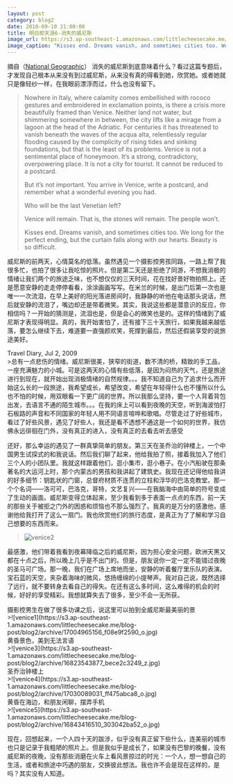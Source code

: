 ```yaml
---
layout: post
category: blog2
date: 2010-09-10 21:00:00
title: 明日即天涯6-消失的威尼斯
image_url: https://s3.ap-southeast-1.amazonaws.com/littlecheesecake.me/blog-post/blog2/archive/16905773948_c4a04fe04b_k.jpg
image_caption: "Kisses end. Dreams vanish, and sometimes cities too. We long for the perfect ending, but the curtain falls along with our hearts. Beauty is so difficult."
---
```


<figcaption class="reading-notes">
摘自（<a href="http://ngm.nationalgeographic.com/2009/08/venice/newman-text/1">National Geographic</a>）
消失的威尼斯到底意味着什么？看过这篇专题后，才发现自己根本从来没有到过威尼斯，从来没有真的得看到她，欣赏她。或者她就只是像轻纱一样，在我眼前漂浮而过，什么也没有留下。
</figcaption>

>Nowhere in Italy, where calamity comes embellished with rococo gestures and embroidered in exclamation points, is there a crisis more beautifully framed than Venice. Neither land not water, but shimmering somewhere in between, the city lifts like a mirage from a lagoon at the head of the Adriatic. For centuries it has threatened to vanish beneath the waves of the acqua alta, relentlessly regular flooding caused by the complicity of rising tides and sinking foundations, but that is the least of its problems. Venice is not a sentimental place of honeymoon. It’s a strong, contradictory, overpowering place. It is not a city for tourist. It cannot be reduced to a postcard.
>
>But it’s not important. You arrive in Venice, write a postcard, and remember what a wonderful evening you had.
>
>Who will be the last Venetian left?
>
>Venice will remain. That is, the stones will remain. The people won’t.
>
>Kisses end. Dreams vanish, and sometimes cities too. We long for the perfect ending, but the curtain falls along with our hearts. Beauty is so difficult.

威尼斯的前两天，心情莫名的低落。虽然遇见一个摄影控男孩同路，一路上帮了我很多忙，也拍了很多让我吃惊的照片。但是第二天还是拒绝了同游，不想我消极的情绪让我们两个的旅途乏味，也不想仅仅的三天时间，花在找好景好物拍照上。还是愿意安静的走走停停看看，涂涂画画写写。在米兰的时候，是出门后第一次也是唯一一次流泪，在早上美好的阳光落进房间时，我静静的听他在电话那头说话，然后就安静的流泪了，嘴边却还是带着微笑。其实，我说这些都是潜意识的反应，你相信吗？一开始的猜测是，流泪也是，但是会心的微笑也是的。这样的情绪到了威尼斯才表现得明显。真的，我开始害怕了，还有接下三十天旅行，如果我越来越低落，要怎么继续下去，难道要一直强颜欢笑，死撑到最后，然后还假装享受的说旅途美好。


<figcaption class="reading-notes">
Travel Diary, Jul 2, 2009
</figcaption>
>总有一点悲伤的情绪。威尼斯很美，狭窄的街道，数不清的桥，精致的手工品，一座充满魅力的小城。可是这两天的心情有些低落，是因为闷热的天气，还是旅途进行到现在，就开始出现消极情绪的自然规律。。。我不知道自己为了追求什么而开始这么长的一段旅途，我希望成长，希望改变，希望在年轻得什么也不懂所以什么也不怕的时候，用双眼看一下更广阔的世界。所以我那么坚持，要一个人背着背包出发，去语言不通的陌生城市。。。在我的床上可以看到夜晚的天空，听到海波怕打石板路的声音和不同国家的年轻人用不同语言喧哗和歌唱。尽管走过了好些城市，看过了好些风景，遇见了好些人，我还是看不透想不通这是一个如何的世界，我仿佛永远徘徊在门外，没有真正的进入，没有真正的去看去听去感受

 
还好，那么幸运的遇见了一群真挚简单的朋友。第三天在圣乔治的钟楼上，一个中国男生试探式的和我说话。然后我们聊了起来，他给我拍了照，接着我加入了他们三个人的小团队里。我就这样跟着他们，逛小集市，逛小巷子。在小汽船驶在那条著名的大运河上时，那个内蒙古的男孩和我讲起了建筑史。我现在还记得他给我讲的好多细节：钥匙状的门窗，总督府材质不连贯的立柱和浮华的巴洛克教堂。那一个个名词——洛可可，巴洛克，哥特，文艺复兴——在我脑海中由简单的符号变成了生动的画面。威尼斯变得立体起来，至少我看到多于表面一点点的东西，前一天的那些关于被拒之门外的困惑和烦恼也不那么强烈了。我真的是万分的感激他，感谢他给我打开了这么一扇门。我也欣赏他们的旅行态度，是真正为了了解和学习自己想要的东西而来。

>![venice2](https://s3.ap-southeast-1.amazonaws.com/littlecheesecake.me/blog-post/blog2/archive/17004966426_233fc85df8_o.jpg)

最感激，他们带着我看到夜幕降临之后的威尼斯，因为担心安全问题，欧洲天黑又都在十点之后，所以晚上几乎是不出门的。但是，朋友说你一定一定不能错过夜晚的圣马可广场。那一晚，我们在广场上席地而坐，安静的听着餐厅里乐队的表演。宝石蓝的天空，夹杂着海味的微风，悠扬缠绵的小提琴声。我对自己说，既然选择了远行，就不要转身去看自己的得失。在还有这么多时间，这么难得的机会的时候，好好的享受精彩。我想就算失去了很多，至少不会一无所获。

<figcaption>
摄影控男生在做了很多功课之后，说这里可以拍到全威尼斯最美丽的景
</figcaption>
>![venice1](https://s3.ap-southeast-1.amazonaws.com/littlecheesecake.me/blog-post/blog2/archive/17004965156_f08e9f2590_o.jpg)

<figcaption>
黄昏景色，美到无法言语
</figcaption>
>![venice3](https://s3.ap-southeast-1.amazonaws.com/littlecheesecake.me/blog-post/blog2/archive/16823543877_bece2c3249_z.jpg)

<figcaption>
圣乔治钟楼上
</figcaption>
>![venice4](https://s3.ap-southeast-1.amazonaws.com/littlecheesecake.me/blog-post/blog2/archive/17030089031_ff475abca8_o.jpg)

<figcaption>
黄昏在海边，和朋友闲聊，摆弄手机
</figcaption>
>![venice5](https://s3.ap-southeast-1.amazonaws.com/littlecheesecake.me/blog-post/blog2/archive/16843416510_303042ba52_o.jpg)

现在，回想起来，一个人四十天的跋涉，似乎没有真正留下些什么，连美丽的城市也只是记录于我粗陋的照片上。但是我似乎是成长了，如果没有巴黎的晚餐，没有威尼斯的夜晚，没有那些消磨在火车上看风景掠过的时光：一个人，想一想自己的生活，或者和旅途中巧遇的朋友，交换彼此想法。我也许不会是现在这样的，是吗？其实没有人知道。

